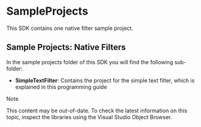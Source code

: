 SampleProjects
==

This SDK contains one native filter sample project.

Sample Projects: Native Filters
--

In the sample projects folder of this SDK you will find the following sub-folder:

* **SimpleTextFilter**: Contains the project for the simple text filter, which is explained in this programming guide

>[!NOTE]
>
> This content may be out-of-date. To check the latest information on this topic, inspect the libraries using the Visual Studio Object Browser.
